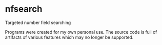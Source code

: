 # nfsearch
Targeted number field searching

Programs were created for my own personal use.  The source code is full of artifacts of various features which may no longer be supported.
